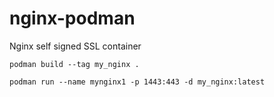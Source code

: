 # nginx-podman
Nginx self signed SSL container 
```
podman build --tag my_nginx .
```
```
podman run --name mynginx1 -p 1443:443 -d my_nginx:latest
```
